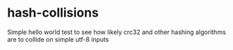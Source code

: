 # hash-collisions
Simple hello world test to see how likely crc32 and other hashing algorithms are to collide on simple utf-8 inputs
